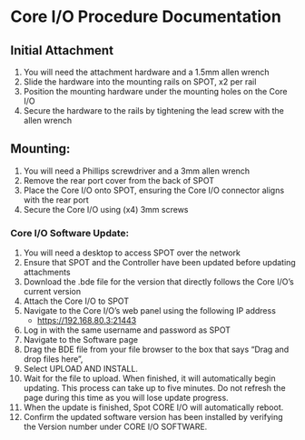 # Core I/O Procedure Documentation
## Initial Attachment
1) You will need the attachment hardware and a 1.5mm allen wrench
2) Slide the hardware into the mounting rails on SPOT, x2 per rail
3) Position the mounting hardware under the mounting holes on the Core I/O
4) Secure the hardware to the rails by tightening the lead screw with the allen wrench
   
## Mounting:
1) You will need a Phillips screwdriver and a 3mm allen wrench
2) Remove the rear port cover from the back of SPOT
3) Place the Core I/O onto SPOT, ensuring the Core I/O connector aligns with the rear port
4) Secure the Core I/O using (x4) 3mm screws

### Core I/O Software Update:
1) You will need a desktop to access SPOT over the network
2) Ensure that SPOT and the Controller have been updated before updating attachments
3) Download the .bde file for the version that directly follows the Core I/O’s current version
4) Attach the Core I/O to SPOT
5) Navigate to the Core I/O’s web panel using the following IP address
   - https://192.168.80.3:21443
6) Log in with the same username and password as SPOT
7) Navigate to the Software page
8) Drag the BDE file from your file browser to the box that says “Drag and drop files here”,
9) Select UPLOAD AND INSTALL.
10) Wait for the file to upload. When finished, it will automatically begin updating. This process can take up to five minutes. Do not refresh the page during this time as you will lose update progress.
11) When the update is finished, Spot CORE I/O will automatically reboot.
12) Confirm the updated software version has been installed by verifying the Version number under CORE I/O SOFTWARE.

